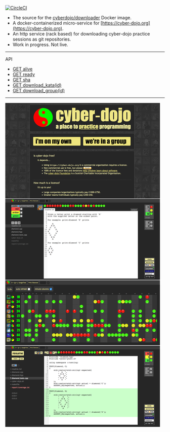 [![CircleCI](https://circleci.com/gh/cyber-dojo/downloader.svg?style=svg)](https://circleci.com/gh/cyber-dojo/downloader)

- The source for the [cyberdojo/downloader](https://hub.docker.com/r/cyberdojo/downloader/tags) Docker image.
- A docker-containerized micro-service for [https://cyber-dojo.org](https://cyber-dojo.org).
- An http service (rack based) for downloading cyber-dojo practice sessions as git repositories.
- Work in progress. Not live.

***
API

* [GET alive](docs/api.md#get-alive)  
* [GET ready](docs/api.md#get-ready)
* [GET sha](docs/api.md#get-sha)
* [GET download_kata(id)](docs/api.md#download_kataid)
* [GET download_group(id)](docs/api.md#download_groupid)

***

![cyber-dojo.org home page](https://github.com/cyber-dojo/cyber-dojo/blob/master/shared/home_page_snapshot.png)
